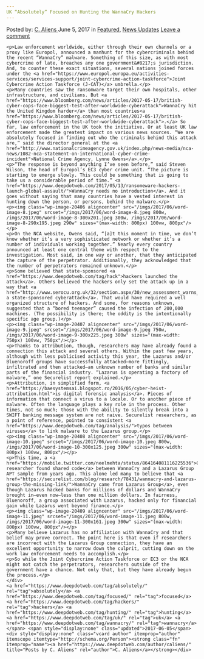 ```yaml
---
UK “Absolutely” Focused on Hunting the WannaCry Hackers
---
```

<article class="post-listing post-20402 post type-post status-publish format-standard has-post-thumbnail hentry  tag-absolutely tag-focused tag-hackers tag-hunting tag-uk tag-wannacry">
    <div class="post-inner">
        <span>Posted by: <a href="https://www.deepdotweb.com/author/caliens/" title="">C. Aliens </a></span>
    <span>June 5, 2017</span>
    <span>in <a href="https://www.deepdotweb.com/category/deepdot-news/" rel="category tag">Featured</a>, <a href="https://www.deepdotweb.com/category/news-updates/" rel="category tag">News Updates</a></span>
    <span><a href="https://www.deepdotweb.com/2017/06/05/uk-absolutely-focused-hunting-wannacry-hackers/#respond">Leave a comment</a></span>
    </p>
    <div class="clear"></div>
    
    <p>Law enforcement worldwide, either through their own channels or a proxy like Europol, announced a manhunt for the cybercriminals behind the recent “WannaCry” malware. Something of this size, as with most cybercrime of late, breaches any one government&#8217;s jurisdiction. And, to counter these exact situations, several nations joined forces under the <a href="https://www.europol.europa.eu/activities-services/services-support/joint-cybercrime-action-taskforce">Joint Cybercrime Action Taskforce (J-CAT)</a> umbrella.</p>
    <p>Many countries saw the ransomware target their own hospitals, other infrastructure, and civilians. But <a href="https://www.bloomberg.com/news/articles/2017-05-17/british-cyber-cops-face-biggest-test-after-worldwide-cyberattack">WannaCry hit the United Kingdom harder</a> than most countries<a href="https://www.bloomberg.com/news/articles/2017-05-17/british-cyber-cops-face-biggest-test-after-worldwide-cyberattack">.</a> So far, law enforcement in the UK took the initiative. Or at least UK law enforcement made the greatest impact on various news sources. “We are absolutely focused in finding out who the criminals behind this attack are,” said the director general at the <a href="http://www.nationalcrimeagency.gov.uk/index.php/news-media/nca-news/1082-nca-statement-on-international-cyber-crime-incident">National Crime Agency, Lynne Owens</a>.</p>
    <p>“The response is beyond anything I’ve seen before,” said Steven Wilson, the head of Europol’s EC3 cyber crime unit. “The picture is starting to emerge slowly. This could be something that is going to take us a considerable period of time.” <a href="https://www.deepdotweb.com/2017/05/13/ransomeware-hackers-launch-global-assault/">WannaCry needs no introduction</a>. And it goes without saying that many countries have a vested interest in hunting down the person, or persons, behind the malware.</p>
    <p><img class="wp-image-20406 aligncenter" src="/imgs/2017/06/word-image-8.jpeg" srcset="/imgs/2017/06/word-image-8.jpeg 800w, /imgs/2017/06/word-image-8-300x201.jpeg 300w, /imgs/2017/06/word-image-8-290x195.jpeg 290w" sizes="(max-width: 800px) 100vw, 800px"/></p>
    <p>On the NCA website, Owens said, “[a]t this moment in time, we don’t know whether it’s a very sophisticated network or whether it’s a number of individuals working together.” Nearly every country announced at least one central theme with respect to the investigation. Most said, in one way or another, that they anticipated the capture of the perpetrator. Additionally, they acknowledged that the number of perpetrators remained unknown.</p>
    <p>Some believed that state-sponsored <a href="https://www.deepdotweb.com/tag/hack">hackers launched the attack</a>. Others believed the hackers only set the attack up in a way that <a href="http://www.serocu.org.uk/32/section.aspx/30/new_assessment_warns_industry_that_cyber_criminals_are_imitating_nation_state_attacks">mimicked a state-sponsored cyberattack</a>. That would have required a well organized structure of hackers. And some, for reasons unknown, suggested that a “bored teenager” caused the infection of 200,000 machines. (The possibility is there; the oddity is the intentionally specific age group.)</p>
    <p><img class="wp-image-20407 aligncenter" src="/imgs/2017/06/word-image-9.jpeg" srcset="/imgs/2017/06/word-image-9.jpeg 750w, /imgs/2017/06/word-image-9-300x225.jpeg 300w" sizes="(max-width: 750px) 100vw, 750px"/></p>
    <p>Thanks to attribution, though, researchers may have already found a connection this attack and several others. Within the past few years, although with less publicised activity this year, the Lazarus and/or Bluenoroff groups have successfully attacked—more fittingly, infiltrated and then attacked—an unknown number of banks and similar parts of the financial industry. “Lazarus is operating a factory of malware,” one Securelist report explained.</p>
    <p>Attribution, in simplified form, <a href="https://baesystemsai.blogspot.ro/2016/05/cyber-heist-attribution.html">is digital forensic analysis</a>. Pieces of information that connect a virus to a locale. Or to another piece of malware. Often the language plays a key role in the process. Other times, not so much; those with the ability to silently break into a SWIFT banking message system are not naive. Securelist researchers, as a point of reference, pointed to consistent <a href="https://www.deepdotweb.com/tag/analysis/">typos between viruses</a> to link malware to the Lazarus group.</p>
    <p><img class="wp-image-20408 aligncenter" src="/imgs/2017/06/word-image-10.jpeg" srcset="/imgs/2017/06/word-image-10.jpeg 800w, /imgs/2017/06/word-image-10-300x125.jpeg 300w" sizes="(max-width: 800px) 100vw, 800px"/></p>
    <p>This time, a <a href="https://mobile.twitter.com/neelmehta/status/864164081116225536">Google researcher found shared code</a> between WannaCry​ and a Lazarus Group APT sample from years ago. This alone led many to believe that <a href="https://securelist.com/blog/research/78431/wannacry-and-lazarus-group-the-missing-link/">WannaCry came from Lazarus Group</a>, even though Lazarus hacked banks for millions of dollars and WannaCry brought in—even now—less than one million dollars. In fairness, Bluenoroff, a group associated with Lazarus, hacked only for financial gain while Lazarus went beyond finance.</p>
    <p><img class="wp-image-20409 aligncenter" src="/imgs/2017/06/word-image-11.jpeg" srcset="/imgs/2017/06/word-image-11.jpeg 800w, /imgs/2017/06/word-image-11-300x161.jpeg 300w" sizes="(max-width: 800px) 100vw, 800px"/></p>
    <p>Many believe Lazarus​ has no affiliation with WannaCry and that belief may prove correct. The point here is that even if researchers are incorrect with the Lazarus Group connection, they have an excellent opportunity to narrow down the culprit, cutting down on the work law enforcement needs to accomplish.</p>
    <p>So while the Joint Cybercrime Action Taskforce or EC3 or the NCA might not catch the perpetrators, researchers outside of the government have a chance. Not only that, but they have already begun the process.</p>
    </div>
    <a href="https://www.deepdotweb.com/tag/absolutely/" rel="tag">absolutely</a> <a href="https://www.deepdotweb.com/tag/focused/" rel="tag">focused</a> <a href="https://www.deepdotweb.com/tag/hackers/" rel="tag">hackers</a> <a href="https://www.deepdotweb.com/tag/hunting/" rel="tag">hunting</a> <a href="https://www.deepdotweb.com/tag/uk/" rel="tag">uk</a> <a href="https://www.deepdotweb.com/tag/wannacry/" rel="tag">wannacry</a></span> <span style="display:none" class="updated">2017-06-05</span>
    <div style="display:none" class="vcard author" itemprop="author" itemscope itemtype="http://schema.org/Person"><strong class="fn" itemprop="name"><a href="https://www.deepdotweb.com/author/caliens/" title="Posts by C. Aliens" rel="author">C. Aliens</a></strong></div>
    
